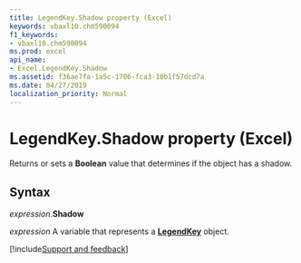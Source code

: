 ```yaml
---
title: LegendKey.Shadow property (Excel)
keywords: vbaxl10.chm590094
f1_keywords:
- vbaxl10.chm590094
ms.prod: excel
api_name:
- Excel.LegendKey.Shadow
ms.assetid: f36ae7fa-1a5c-1706-fca3-10b1f57dcd7a
ms.date: 04/27/2019
localization_priority: Normal
---
```



# LegendKey.Shadow property (Excel)

Returns or sets a **Boolean** value that determines if the object has a shadow.


## Syntax

_expression_.**Shadow**

_expression_ A variable that represents a **[LegendKey](excel.legendkey(object).md)** object.




[!include[Support and feedback](~/includes/feedback-boilerplate.md)]